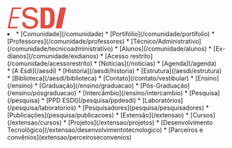 <div class="home" markdown=1>
<a href="https://esdi.capile.studio/"><img src="icone-home.png" alt="Início" height="50"></a>
</div>

<div class="nav" markdown=1>
<li>
*   [Comunidade](/comunidade)
    *    [Portifólio](/comunidade/portifolio)
    *    [Professores](/comunidade/professores)
    *    [Técnico/Administrativo](/comunidade/tecnicoadministrativo)
    *    [Alunos](/comunidade/alunos)
    *    [Ex-dianos](/comunidade/exdianos) 
    *    [Acesso restrito](/comunidade/acessorestrito)
*   [Notícias](/noticias)
*   [Agenda](/agenda)
</div>

<div class="nav" markdown=1>
*   [A Esdi](/aesdi)
    *    [História](/aesdi/historia)
    *    [Estrutura](/aesdi/estrutura)
    *    [Biblioteca](/aesdi/biblioteca)
    *    [Contato](/contato/vestibular)
*   [Ensino](/ensino)
    *    [Graduação](/ensino/graduacao)
    *    [Pós-Graduação](/ensino/posgraduacao)
    *    [Intercâmbio](/ensino/intercambio)
*   [Pesquisa](/pesquisa)
     *    [PPD ESDI](/pesquisa/ppdesdi)
     *    [Laboratórios](/pesquisa/laboratorios) 
     *    [Pesquisadores](pesquisa/pesquisadores)
     *    [Publicações](pesquisa/publicacoes)
*   [Extensão](/extensao)
    *    [Cursos](/extensao/cursos)
    *    [Projetos](/extensao/projetos)
    *    [Desenvolvimento Tecnológico](/extensao/desenvolvimentotecnologico) 
    *    [Parceiros e convênios](extensao/perceiroseconvenios) 
   </li>
</div>
